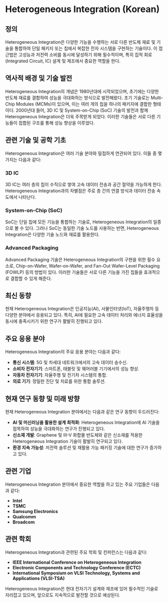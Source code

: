 # Heterogeneous Integration (Korean)

## 정의
Heterogeneous Integration은 다양한 기능을 수행하는 서로 다른 반도체 재료 및 기술을 통합하여 단일 패키지 또는 칩에서 복잡한 전자 시스템을 구현하는 기술이다. 이 접근법은 고성능과 저전력 소비를 동시에 달성하기 위해 필수적이며, 특히 집적 회로(Integrated Circuit, IC) 설계 및 제조에서 중요한 역할을 한다.

## 역사적 배경 및 기술 발전
Heterogeneous Integration의 개념은 1980년대에 시작되었으며, 초기에는 다양한 반도체 재료를 결합하여 성능을 극대화하는 방식으로 발전해왔다. 초기 기술로는 Multi-Chip Modules (MCMs)이 있으며, 이는 여러 개의 칩을 하나의 패키지에 결합한 형태이다. 2000년대 들어, 3D IC 및 System-on-Chip (SoC) 기술의 발전과 함께 Heterogeneous Integration은 더욱 주목받게 되었다. 이러한 기술들은 서로 다른 기능들이 접합된 구조를 통해 성능 향상을 이루었다.

## 관련 기술 및 공학 기초
Heterogeneous Integration은 여러 기술 분야와 밀접하게 연관되어 있다. 이들 중 몇 가지는 다음과 같다:

### 3D IC
3D IC는 여러 층의 칩이 수직으로 쌓여 고속 데이터 전송과 공간 절약을 가능하게 한다. Heterogeneous Integration과의 차별점은 주로 층 간의 연결 방식과 데이터 전송 속도에서 나타난다.

### System-on-Chip (SoC)
SoC는 단일 칩에 모든 기능을 통합하는 기술로, Heterogeneous Integration의 일종으로 볼 수 있다. 그러나 SoC는 동일한 기술 노드를 사용하는 반면, Heterogeneous Integration은 다양한 기술 노드와 재료를 활용한다.

### Advanced Packaging
Advanced Packaging 기술은 Heterogeneous Integration의 구현을 위한 필수 요소로, Chip-on-Wafer, Wafer-on-Wafer, and Fan-Out Wafer-Level Packaging (FOWLP) 등의 방법이 있다. 이러한 기술들은 서로 다른 기능을 가진 칩들을 효과적으로 결합할 수 있게 해준다.

## 최신 동향
현재 Heterogeneous Integration은 인공지능(AI), 사물인터넷(IoT), 자율주행차 등 다양한 분야에서 응용되고 있다. 특히, AI에 필요한 고속 데이터 처리와 에너지 효율성을 동시에 충족시키기 위한 연구가 활발히 진행되고 있다. 

## 주요 응용 분야
Heterogeneous Integration의 주요 응용 분야는 다음과 같다:
- **통신 시스템**: 5G 및 차세대 네트워크에서의 고속 데이터 송수신.
- **소비자 전자기기**: 스마트폰, 태블릿 및 웨어러블 기기에서의 성능 향상.
- **자동차 전자기기**: 자율주행 및 전기차 시스템의 통합.
- **의료 기기**: 정밀한 진단 및 치료를 위한 통합 솔루션.

## 현재 연구 동향 및 미래 방향
현재 Heterogeneous Integration 분야에서는 다음과 같은 연구 동향이 두드러진다:
- **AI 및 머신러닝을 활용한 설계 최적화**: Heterogeneous Integration에 AI 기술을 접목하여 성능을 극대화하는 연구가 진행되고 있다.
- **신소재 개발**: Graphene 및 III-V 화합물 반도체와 같은 신소재를 적용한 Heterogeneous Integration 기술이 활발히 연구되고 있다.
- **환경 지속 가능성**: 저전력 솔루션 및 재활용 가능 패키징 기술에 대한 연구가 증가하고 있다.

## 관련 기업
Heterogeneous Integration 분야에서 중요한 역할을 하고 있는 주요 기업들은 다음과 같다:
- **Intel**
- **TSMC**
- **Samsung Electronics**
- **Qualcomm**
- **Broadcom**

## 관련 학회
Heterogeneous Integration과 관련된 주요 학회 및 컨퍼런스는 다음과 같다:
- **IEEE International Conference on Heterogeneous Integration**
- **Electronic Components and Technology Conference (ECTC)**
- **International Symposium on VLSI Technology, Systems and Applications (VLSI-TSA)**

Heterogeneous Integration은 현대 전자기기 설계와 제조에 있어 필수적인 기술로 자리잡고 있으며, 앞으로도 지속적으로 발전할 것으로 예상된다.
